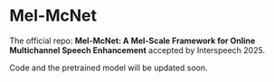 # Mel-McNet
The official repo: **Mel-McNet: A Mel-Scale Framework for Online Multichannel Speech Enhancement** accepted by Interspeech 2025.

Code and the pretrained model will be updated soon.
